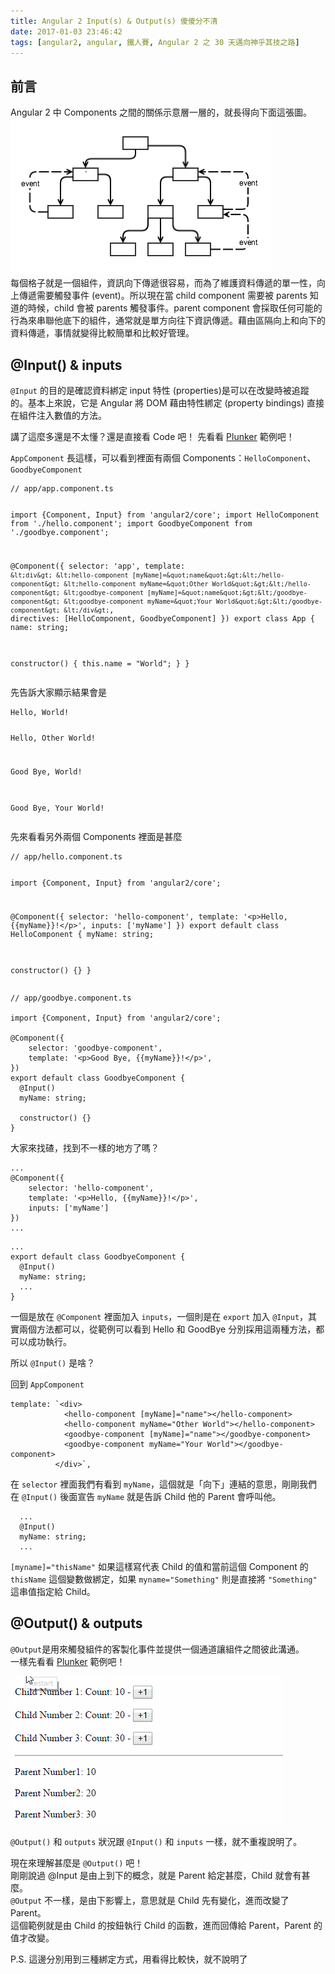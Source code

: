 ```yaml
---
title: Angular 2 Input(s) & Output(s) 傻傻分不清
date: 2017-01-03 23:46:42
tags: [angular2, angular, 鐵人賽, Angular 2 之 30 天邁向神乎其技之路]
---
```

<h2>&#x524D;&#x8A00;</h2>
<p>Angular 2 &#x4E2D; Components &#x4E4B;&#x9593;&#x7684;&#x95DC;&#x4FC2;&#x793A;&#x610F;&#x5C64;&#x4E00;&#x5C64;&#x7684;&#xFF0C;&#x5C31;&#x9577;&#x5F97;&#x5411;&#x4E0B;&#x9762;&#x9019;&#x5F35;&#x5716;&#x3002;<br>
<img src="https://raw.githubusercontent.com/tigercosmos/webImg/master/angular2-components-inputs-and-outputs.png" alt><br>
&#x6BCF;&#x500B;&#x683C;&#x5B50;&#x5C31;&#x662F;&#x4E00;&#x500B;&#x7D44;&#x4EF6;&#xFF0C;&#x8CC7;&#x8A0A;&#x5411;&#x4E0B;&#x50B3;&#x905E;&#x5F88;&#x5BB9;&#x6613;&#xFF0C;&#x800C;&#x70BA;&#x4E86;&#x7DAD;&#x8B77;&#x8CC7;&#x6599;&#x50B3;&#x905E;&#x7684;&#x55AE;&#x4E00;&#x6027;&#xFF0C;&#x5411;&#x4E0A;&#x50B3;&#x905E;&#x9700;&#x8981;&#x89F8;&#x767C;&#x4E8B;&#x4EF6; (event)&#x3002;&#x6240;&#x4EE5;&#x73FE;&#x5728;&#x7576; child component &#x9700;&#x8981;&#x88AB; parents &#x77E5;&#x9053;&#x7684;&#x6642;&#x5019;&#xFF0C;child &#x6703;&#x88AB; parents &#x89F8;&#x767C;&#x4E8B;&#x4EF6;&#x3002;parent component &#x6703;&#x63A1;&#x53D6;&#x4EFB;&#x4F55;&#x53EF;&#x80FD;&#x7684;&#x884C;&#x70BA;&#x4F86;&#x4E32;&#x806F;&#x4ED6;&#x5E95;&#x4E0B;&#x7684;&#x7D44;&#x4EF6;&#xFF0C;&#x901A;&#x5E38;&#x5C31;&#x662F;&#x55AE;&#x65B9;&#x5411;&#x5F80;&#x4E0B;&#x8CC7;&#x8A0A;&#x50B3;&#x905E;&#x3002;&#x85C9;&#x7531;&#x5340;&#x9694;&#x5411;&#x4E0A;&#x548C;&#x5411;&#x4E0B;&#x7684;&#x8CC7;&#x6599;&#x50B3;&#x905E;&#xFF0C;&#x4E8B;&#x60C5;&#x5C31;&#x8B8A;&#x5F97;&#x6BD4;&#x8F03;&#x7C21;&#x55AE;&#x548C;&#x6BD4;&#x8F03;&#x597D;&#x7BA1;&#x7406;&#x3002;</p>
<h2>@Input() &amp; inputs</h2>
<p><code>@Input</code> &#x7684;&#x76EE;&#x7684;&#x662F;&#x78BA;&#x8A8D;&#x8CC7;&#x6599;&#x7D81;&#x5B9A; input &#x7279;&#x6027; (properties)&#x662F;&#x53EF;&#x4EE5;&#x5728;&#x6539;&#x8B8A;&#x6642;&#x88AB;&#x8FFD;&#x8E64;&#x7684;&#x3002;&#x57FA;&#x672C;&#x4E0A;&#x4F86;&#x8AAA;&#xFF0C;&#x5B83;&#x662F; Angular &#x5C07; DOM &#x85C9;&#x7531;&#x7279;&#x6027;&#x7D81;&#x5B9A; (property bindings) &#x76F4;&#x63A5;&#x5728;&#x7D44;&#x4EF6;&#x6CE8;&#x5165;&#x6578;&#x503C;&#x7684;&#x65B9;&#x6CD5;&#x3002;</p>
<p>&#x8B1B;&#x4E86;&#x9019;&#x9EBC;&#x591A;&#x9084;&#x662F;&#x4E0D;&#x592A;&#x61C2;&#xFF1F;&#x9084;&#x662F;&#x76F4;&#x63A5;&#x770B; Code &#x5427;&#xFF01; &#x5148;&#x770B;&#x770B; <a href="https://embed.plnkr.co/wuMAYPOrX77RAahL5BE6/" target="_blank">Plunker</a> &#x7BC4;&#x4F8B;&#x5427;&#xFF01;</p>
<p><code>AppComponent</code> &#x9577;&#x9019;&#x6A23;&#xFF0C;&#x53EF;&#x4EE5;&#x770B;&#x5230;&#x88E1;&#x9762;&#x6709;&#x5169;&#x500B; Components&#xFF1A;<code>HelloComponent</code>&#x3001;<code>GoodbyeComponent</code></p>
<pre><code>// app/app.component.ts

import {Component, Input} from &apos;angular2/core&apos;;
import HelloComponent from &apos;./hello.component&apos;;
import GoodbyeComponent from &apos;./goodbye.component&apos;;

@Component({
	selector: &apos;app&apos;,
	template: `&lt;div&gt;
	    &lt;hello-component [myName]=&quot;name&quot;&gt;&lt;/hello-component&gt;
	    &lt;hello-component myName=&quot;Other World&quot;&gt;&lt;/hello-component&gt;
	    &lt;goodbye-component [myName]=&quot;name&quot;&gt;&lt;/goodbye-component&gt;
	    &lt;goodbye-component myName=&quot;Your World&quot;&gt;&lt;/goodbye-component&gt;
	  &lt;/div&gt;`,
	directives: [HelloComponent, GoodbyeComponent]
})
export class App {
  name: string;
  
  constructor() {
    this.name = &quot;World&quot;;
  }
}
</code></pre>
<p>&#x5148;&#x544A;&#x8A34;&#x5927;&#x5BB6;&#x986F;&#x793A;&#x7D50;&#x679C;&#x6703;&#x662F;</p>
<pre><code>Hello, World!

Hello, Other World!

Good Bye, World!

Good Bye, Your World!
</code></pre>
<p>&#x5148;&#x4F86;&#x770B;&#x770B;&#x53E6;&#x5916;&#x5169;&#x500B; Components &#x88E1;&#x9762;&#x662F;&#x751A;&#x9EBC;</p>
<pre><code>// app/hello.component.ts

import {Component, Input} from &apos;angular2/core&apos;;

@Component({
	selector: &apos;hello-component&apos;,
	template: &apos;&lt;p&gt;Hello, {{myName}}!&lt;/p&gt;&apos;,
	inputs: [&apos;myName&apos;]
})
export default class HelloComponent {
  myName: string;
  
  constructor() {}
}
</code></pre>
<pre><code>// app/goodbye.component.ts

import {Component, Input} from &apos;angular2/core&apos;;

@Component({
	selector: &apos;goodbye-component&apos;,
	template: &apos;&lt;p&gt;Good Bye, {{myName}}!&lt;/p&gt;&apos;,
})
export default class GoodbyeComponent {
  @Input()
  myName: string;
  
  constructor() {}
}
</code></pre>
<p>&#x5927;&#x5BB6;&#x4F86;&#x627E;&#x78B4;&#xFF0C;&#x627E;&#x5230;&#x4E0D;&#x4E00;&#x6A23;&#x7684;&#x5730;&#x65B9;&#x4E86;&#x55CE;&#xFF1F;</p>
<pre><code>...
@Component({
	selector: &apos;hello-component&apos;,
	template: &apos;&lt;p&gt;Hello, {{myName}}!&lt;/p&gt;&apos;,
	inputs: [&apos;myName&apos;]
})
...
</code></pre>
<pre><code>...
export default class GoodbyeComponent {
  @Input()
  myName: string;
  ...
}
</code></pre>
<p>&#x4E00;&#x500B;&#x662F;&#x653E;&#x5728; <code>@Component</code> &#x88E1;&#x9762;&#x52A0;&#x5165; <code>inputs</code>&#xFF0C;&#x4E00;&#x500B;&#x5247;&#x662F;&#x5728; <code>export</code> &#x52A0;&#x5165; <code>@Input</code>&#xFF0C;&#x5176;&#x5BE6;&#x5169;&#x500B;&#x65B9;&#x6CD5;&#x90FD;&#x53EF;&#x4EE5;&#xFF0C;&#x5F9E;&#x7BC4;&#x4F8B;&#x53EF;&#x4EE5;&#x770B;&#x5230; Hello &#x548C; GoodBye &#x5206;&#x5225;&#x63A1;&#x7528;&#x9019;&#x5169;&#x7A2E;&#x65B9;&#x6CD5;&#xFF0C;&#x90FD;&#x53EF;&#x4EE5;&#x6210;&#x529F;&#x57F7;&#x884C;&#x3002;</p>
<p>&#x6240;&#x4EE5; <code>@Input()</code> &#x662F;&#x5565;&#xFF1F;</p>
<p>&#x56DE;&#x5230; <code>AppComponent</code></p>
<pre><code>template: `&lt;div&gt;
            &lt;hello-component [myName]=&quot;name&quot;&gt;&lt;/hello-component&gt;
            &lt;hello-component myName=&quot;Other World&quot;&gt;&lt;/hello-component&gt;
            &lt;goodbye-component [myName]=&quot;name&quot;&gt;&lt;/goodbye-component&gt;
            &lt;goodbye-component myName=&quot;Your World&quot;&gt;&lt;/goodbye-component&gt;
          &lt;/div&gt;`,
</code></pre>
<p>&#x5728; <code>selector</code> &#x88E1;&#x9762;&#x6211;&#x5011;&#x6709;&#x770B;&#x5230; <code>myName</code>&#xFF0C;&#x9019;&#x500B;&#x5C31;&#x662F;&#x300C;&#x5411;&#x4E0B;&#x300D;&#x9023;&#x7D50;&#x7684;&#x610F;&#x601D;&#xFF0C;&#x525B;&#x525B;&#x6211;&#x5011;&#x5728; <code>@Input()</code> &#x5F8C;&#x9762;&#x5BA3;&#x544A; <code>myName</code> &#x5C31;&#x662F;&#x544A;&#x8A34; Child &#x4ED6;&#x7684; Parent &#x6703;&#x547C;&#x53EB;&#x4ED6;&#x3002;</p>
<pre><code>  ...
  @Input()
  myName: string;
  ...
</code></pre>
<p><code>[myname]=&quot;thisName&quot;</code> &#x5982;&#x679C;&#x9019;&#x6A23;&#x5BEB;&#x4EE3;&#x8868; Child &#x7684;&#x503C;&#x548C;&#x7576;&#x524D;&#x9019;&#x500B; Component &#x7684; <code>thisName</code> &#x9019;&#x500B;&#x8B8A;&#x6578;&#x505A;&#x7D81;&#x5B9A;&#xFF0C;&#x5982;&#x679C; <code>myname=&quot;Something&quot;</code> &#x5247;&#x662F;&#x76F4;&#x63A5;&#x5C07; <code>&quot;Something&quot;</code> &#x9019;&#x4E32;&#x503C;&#x6307;&#x5B9A;&#x7D66; Child&#x3002;</p>
<h2>@Output() &amp; outputs</h2>
<p><code>@Output</code>&#x662F;&#x7528;&#x4F86;&#x89F8;&#x767C;&#x7D44;&#x4EF6;&#x7684;&#x5BA2;&#x88FD;&#x5316;&#x4E8B;&#x4EF6;&#x4E26;&#x63D0;&#x4F9B;&#x4E00;&#x500B;&#x901A;&#x9053;&#x8B93;&#x7D44;&#x4EF6;&#x4E4B;&#x9593;&#x5F7C;&#x6B64;&#x6E9D;&#x901A;&#x3002;<br>
&#x4E00;&#x6A23;&#x5148;&#x770B;&#x770B; <a href="https://embed.plnkr.co/YrSUjChoi32eAT7vKEHw/" target="_blank">Plunker</a> &#x7BC4;&#x4F8B;&#x5427;&#xFF01;</p>
<p><img src="https://raw.githubusercontent.com/tigercosmos/webImg/master/angular-output.gif" alt></p>
<p><code>@Output()</code> &#x548C; <code>outputs</code> &#x72C0;&#x6CC1;&#x8DDF; <code>@Input()</code> &#x548C; <code>inputs</code> &#x4E00;&#x6A23;&#xFF0C;&#x5C31;&#x4E0D;&#x91CD;&#x8907;&#x8AAA;&#x660E;&#x4E86;&#x3002;</p>
<p>&#x73FE;&#x5728;&#x4F86;&#x7406;&#x89E3;&#x751A;&#x9EBC;&#x662F; <code>@Output()</code> &#x5427;&#xFF01;<br>
&#x525B;&#x525B;&#x8AAA;&#x904E; @Input &#x662F;&#x7531;&#x4E0A;&#x5230;&#x4E0B;&#x7684;&#x6982;&#x5FF5;&#xFF0C;&#x5C31;&#x662F; Parent &#x7D66;&#x5B9A;&#x751A;&#x9EBC;&#xFF0C;Child &#x5C31;&#x6703;&#x6709;&#x751A;&#x9EBC;&#x3002;<br>
<code>@Output</code> &#x4E0D;&#x4E00;&#x6A23;&#xFF0C;&#x662F;&#x7531;&#x4E0B;&#x5F71;&#x97FF;&#x4E0A;&#xFF0C;&#x610F;&#x601D;&#x5C31;&#x662F; Child &#x5148;&#x6709;&#x8B8A;&#x5316;&#xFF0C;&#x9032;&#x800C;&#x6539;&#x8B8A;&#x4E86; Parent&#x3002;<br>
&#x9019;&#x500B;&#x7BC4;&#x4F8B;&#x5C31;&#x662F;&#x7531; Child &#x7684;&#x6309;&#x9215;&#x57F7;&#x884C; Child &#x7684;&#x51FD;&#x6578;&#xFF0C;&#x9032;&#x800C;&#x56DE;&#x50B3;&#x7D66; Parent&#xFF0C;Parent &#x7684;&#x503C;&#x624D;&#x6539;&#x8B8A;&#x3002;</p>
<p>P.S. &#x9019;&#x908A;&#x5206;&#x5225;&#x7528;&#x5230;&#x4E09;&#x7A2E;&#x7D81;&#x5B9A;&#x65B9;&#x5F0F;&#xFF0C;&#x7528;&#x770B;&#x5F97;&#x6BD4;&#x8F03;&#x5FEB;&#xFF0C;&#x5C31;&#x4E0D;&#x8AAA;&#x660E;&#x4E86;</p>
 <br>
                                                    </div>
                    </div>
                
